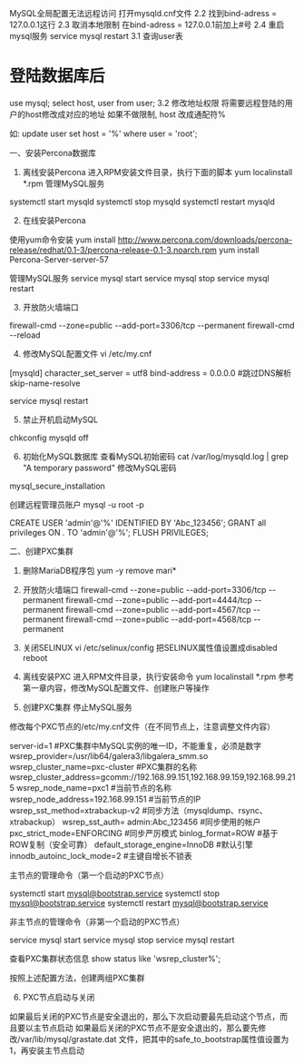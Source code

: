 MySQL全局配置无法远程访问
打开mysqld.cnf文件
2.2 找到bind-adress = 127.0.0.1这行
2.3 取消本地限制
在bind-adress = 127.0.0.1前加上#号
2.4 重启mysql服务
service mysql restart
3.1 查询user表
# 登陆数据库后
use mysql;
select host, user from user;
3.2 修改地址权限
将需要远程登陆的用户的host修改成对应的地址
如果不做限制, host 改成通配符%

如:
update user set host = '%' where user = 'root';



一、安装Percona数据库
1. 离线安装Percona
进入RPM安装文件目录，执行下面的脚本
yum localinstall *.rpm
管理MySQL服务

systemctl start mysqld
systemctl stop mysqld
systemctl restart mysqld

2. 在线安装Percona

使用yum命令安装
yum install http://www.percona.com/downloads/percona-release/redhat/0.1-3/percona-release-0.1-3.noarch.rpm
yum  install  Percona-Server-server-57

管理MySQL服务
service mysql start
service mysql stop
service mysql restart

3. 开放防火墙端口

firewall-cmd --zone=public --add-port=3306/tcp --permanent
firewall-cmd --reload

4. 修改MySQL配置文件
vi /etc/my.cnf

[mysqld]
character_set_server = utf8
bind-address = 0.0.0.0
#跳过DNS解析
skip-name-resolve

service mysql restart 

5. 禁止开机启动MySQL

chkconfig mysqld off

6. 初始化MySQL数据库
查看MySQL初始密码
cat /var/log/mysqld.log | grep "A temporary password"
修改MySQL密码

mysql_secure_installation

创建远程管理员账户
mysql -u root -p

CREATE USER 'admin'@'%' IDENTIFIED BY 'Abc_123456';
GRANT all privileges ON *.* TO 'admin'@'%';
FLUSH PRIVILEGES;

二、创建PXC集群
1. 删除MariaDB程序包
yum -y remove mari*
2. 开放防火墙端口
firewall-cmd --zone=public --add-port=3306/tcp --permanent
firewall-cmd --zone=public --add-port=4444/tcp --permanent
firewall-cmd --zone=public --add-port=4567/tcp --permanent
firewall-cmd --zone=public --add-port=4568/tcp --permanent

3. 关闭SELINUX
vi /etc/selinux/config
把SELINUX属性值设置成disabled
reboot
4. 离线安装PXC
进入RPM文件目录，执行安装命令
yum localinstall *.rpm
参考第一章内容，修改MySQL配置文件、创建账户等操作

5. 创建PXC集群
停止MySQL服务

修改每个PXC节点的/etc/my.cnf文件（在不同节点上，注意调整文件内容）

server-id=1  #PXC集群中MySQL实例的唯一ID，不能重复，必须是数字
wsrep_provider=/usr/lib64/galera3/libgalera_smm.so
wsrep_cluster_name=pxc-cluster  #PXC集群的名称
wsrep_cluster_address=gcomm://192.168.99.151,192.168.99.159,192.168.99.215
wsrep_node_name=pxc1  #当前节点的名称
wsrep_node_address=192.168.99.151  #当前节点的IP
wsrep_sst_method=xtrabackup-v2  #同步方法（mysqldump、rsync、xtrabackup）
wsrep_sst_auth= admin:Abc_123456  #同步使用的帐户
pxc_strict_mode=ENFORCING  #同步严厉模式
binlog_format=ROW  #基于ROW复制（安全可靠）
default_storage_engine=InnoDB  #默认引擎
innodb_autoinc_lock_mode=2  #主键自增长不锁表

主节点的管理命令（第一个启动的PXC节点）


systemctl start mysql@bootstrap.service
systemctl stop mysql@bootstrap.service
systemctl restart mysql@bootstrap.service


非主节点的管理命令（非第一个启动的PXC节点）

service mysql start
service mysql stop
service mysql restart


查看PXC集群状态信息
show status like 'wsrep_cluster%'; 

按照上述配置方法，创建两组PXC集群


6. PXC节点启动与关闭

如果最后关闭的PXC节点是安全退出的，那么下次启动要最先启动这个节点，而且要以主节点启动
如果最后关闭的PXC节点不是安全退出的，那么要先修改/var/lib/mysql/grastate.dat 文件，把其中的safe_to_bootstrap属性值设置为1，再安装主节点启动

